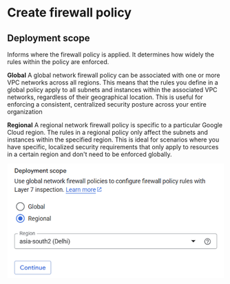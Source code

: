 # Create firewall policy

## Deployment scope

Informs where the firewall policy is applied. It determines how widely the rules within the policy are enforced.

**Global** A global network firewall policy can be associated with one or more VPC networks across all regions. This means that the rules you define in a global policy apply to all subnets and instances within the associated VPC networks, regardless of their geographical location. This is useful for enforcing a consistent, centralized security posture across your entire organization

**Regional** A regional network firewall policy is specific to a particular Google Cloud region. The rules in a regional policy only affect the subnets and instances within the specified region. This is ideal for scenarios where you have specific, localized security requirements that only apply to resources in a certain region and don't need to be enforced globally.

![deployment-scope](./images/deployment-scope.png)